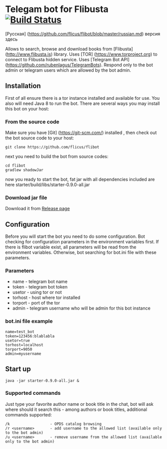 # Telegam bot for Flibusta [![Build Status](https://travis-ci.org/flicus/flibot.png)](https://travis-ci.org/flicus/flibot)
[Русская] (https://github.com/flicus/flibot/blob/master/russian.md) версия здесь

Allows to search, browse and download books from [Flibusta] (http://www.flibusta.is) library. Uses [TOR] (https://www.torproject.org) to connect to Flibusta hidden service. Uses [Telegram Bot API] (https://github.com/rubenlagus/TelegramBots). Respond only to the bot admin or telegram users which are allowed by the bot admin.
## Installation
First of all ensure there is a tor instance installed and available for use. You also will need Java 8 to run the bot. There are several ways you may install this bot on your host:
### From the source code
Make sure you have [Git] (https://git-scm.com/) installed , then check out the bot source code to your host:
```
git clone https://github.com/flicus/flibot
```
next you need to build the bot from source codes:
```
cd flibot
gradlew shadowJar
```
now you ready to start the bot, fat jar with all dependencies included are here starter/build/libs/starter-0.9.0-all.jar  
### Download jar file
 Download it from [Release page](https://github.com/flicus/flibot/releases)
## Configuration
Before you will start the bot you need to do some configuration. Bot checking for configuration parameters in the environment variables first. If there is flibot variable exist, all parameters will be read from the environment variables. Otherwise, bot searching for bot.ini file with these parameters.
### Parameters
- name    - telegram bot name
- token   - telegram bot token
- usetor  - using tor or not
- torhost - host where tor installed 
- torport - port of the tor
- admin   - telegram username who will be admin for this bot instance

### bot.ini file example
```
name=test_bot
token=123456:blablabla
usetor=true
torhost=localhost
torport=9050
admin=myusername
```
## Start up
```
java -jar starter-0.9.0-all.jar &
```
### Supported commands
Just type your favorite author name or book title in the chat, bot will ask where should it search this - among authors or book titles, additional commands supported:
```
/k                  - OPDS catalog browsing
/r <username>       - add username to the allowed list (available only to the bot admin)
/u <username>       - remove username from the allowed list (available only to the bot admin)
```
